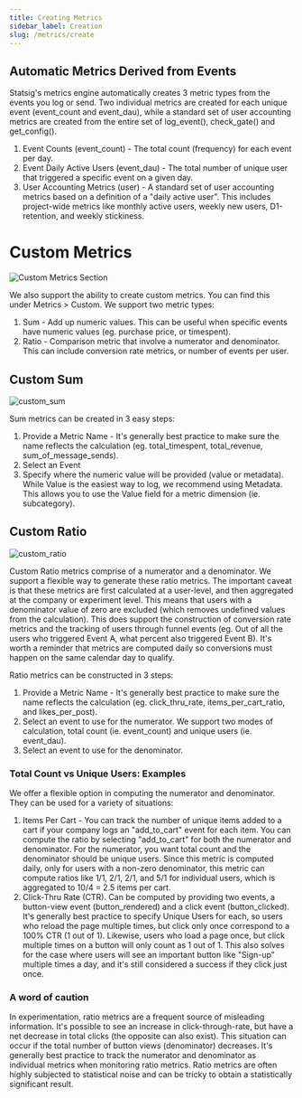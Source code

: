 ```yaml
---
title: Creating Metrics
sidebar_label: Creation
slug: /metrics/create
---
```


## Automatic Metrics Derived from Events

Statsig's metrics engine automatically creates 3 metric types from the events you log or send.  Two individual metrics are created for each unique event (event_count and event_dau), while a standard set of user accounting metrics are created from the entire set of log_event(), check_gate() and get_config().

1. Event Counts (event_count) - The total count (frequency) for each event per day.
2. Event Daily Active Users (event_dau) - The total number of unique user that triggered a specific event on a given day.
3. User Accounting Metrics (user) - A standard set of user accounting metrics based on a definition of a "daily active user".  This includes project-wide metrics like monthly active users, weekly new users, D1-retention, and weekly stickiness.

# Custom Metrics

![Custom Metrics Section](https://user-images.githubusercontent.com/77478319/137035147-1d87b955-3f95-46b7-b2c7-fb709f7cec7d.png)

We also support the ability to create custom metrics.  You can find this under Metrics > Custom.  We support two metric types:

1. Sum - Add up numeric values.  This can be useful when specific events have numeric values (eg. purchase price, or timespent).
2. Ratio - Comparison metric that involve a numerator and denominator.  This can include conversion rate metrics, or number of events per user.

## Custom Sum

![custom_sum](https://user-images.githubusercontent.com/77478319/137035239-67965170-c2b2-45d4-86d0-7b4f1ff21afb.png)

Sum metrics can be created in 3 easy steps:
1. Provide a Metric Name - It's generally best practice to make sure the name reflects the calculation (eg. total_timespent, total_revenue, sum_of_message_sends).
2. Select an Event
3. Specify where the numeric value will be provided (value or metadata).  While Value is the easiest way to log, we recommend using Metadata.  This allows you to use the Value field for a metric dimension (ie. subcategory).

## Custom Ratio

![custom_ratio](https://user-images.githubusercontent.com/77478319/137035931-32f63525-1bb6-4ecc-8195-461580442998.png)

Custom Ratio metrics comprise of a numerator and a denominator.  We support a flexible way to generate these ratio metrics.  The important caveat is that these metrics are first calculated at a user-level, and then aggregated at the company or experiment level.  This means that users with a denominator value of zero are excluded (which removes undefined values from the calculation).  This does support the construction of conversion rate metrics and the tracking of users through funnel events (eg. Out of all the users who triggered Event A, what percent also triggered Event B).  It's worth a reminder that metrics are computed daily so conversions must happen on the same calendar day to qualify.

Ratio metrics can be constructed in 3 steps:
1. Provide a Metric Name - It's generally best practice to make sure the name reflects the calculation (eg. click_thru_rate, items_per_cart_ratio, and likes_per_post).
2. Select an event to use for the numerator.  We support two modes of calculation, total count (ie. event_count) and unique users (ie. event_dau).
3. Select an event to use for the denominator.

### Total Count vs Unique Users: Examples

We offer a flexible option in computing the numerator and denominator.  They can be used for a variety of situations:
1. Items Per Cart - You can track the number of unique items added to a cart if your company logs an "add_to_cart" event for each item.  You can compute the ratio by selecting "add_to_cart" for both the numerator and denominator.  For the numerator, you want total count and the denominator should be unique users.  Since this metric is computed daily, only for users with a non-zero denominator, this metric can compute ratios like 1/1, 2/1, 2/1, and 5/1 for individual users, which is aggregated to 10/4 = 2.5 items per cart.
2. Click-Thru Rate (CTR).  Can be computed by providing two events, a button-view event (button_rendered) and a click event (button_clicked).  It's generally best practice to specify Unique Users for each, so users who reload the page multiple times, but click only once correspond to a 100% CTR (1 out of 1).  Likewise, users who load a page once, but click multiple times on a button will only count as 1 out of 1.  This also solves for the case where users will see an important button like "Sign-up" multiple times a day, and it's still considered a success if they click just once.

### A word of caution

In experimentation, ratio metrics are a frequent source of misleading information.  It's possible to see an increase in click-through-rate, but have a net decrease in total clicks (the opposite can also exist).  This situation can occur if the total number of button views (denominator) decreases.  It's generally best practice to track the numerator and denominator as individual metrics when monitoring ratio metrics.  Ratio metrics are often highly subjected to statistical noise and can be tricky to obtain a statistically significant result.

